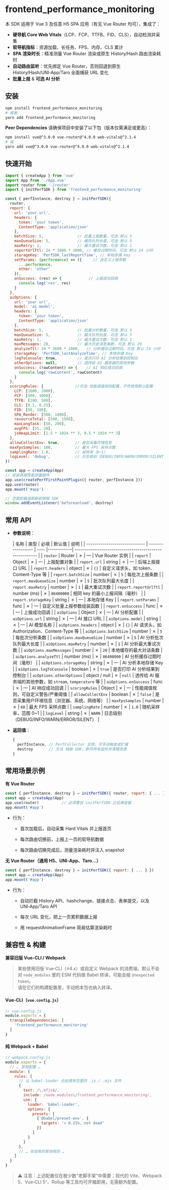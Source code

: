 # frontend_performance_monitoring

本 SDK 适用于 Vue 3 及任意 H5 SPA 应用（有无 Vue Router 均可），集成了：

- **硬导航 Core Web Vitals**（LCP、FCP、TTFB、FID、CLS），自动检测并采集
- **软导航指标**：资源加载、长任务、FPS、内存、CLS 累计
- **SPA 渲染时长**：精准测量 Vue Router 渲染或原生 History/Hash 路由渲染耗时
- **自动路由监听**：优先绑定 Vue Router，否则回退到原生 History/Hash/UNI‑App/Taro 全面捕获 URL 变化
- **批量上报** & **可选 AI 分析**

## 安装

```bash
npm install frontend_performance_monitoring
# 或者
yarn add frontend_performance_monitoring
```

**Peer Dependencies**
请确保项目中安装了以下包（版本仅需满足或更高）：

```bash
npm install vue@^3.0.0 vue-router@^4.0.0 web-vitals@^2.1.4
# 或
yarn add vue@^3.0.0 vue-router@^4.0.0 web-vitals@^2.1.4
```

## 快速开始

```javascript
import { createApp } from 'vue'
import App from './App.vue'
import router from './router'
import { initPerfSDK } from 'frontend_performance_monitoring'

const { perfInstance, destroy } = initPerfSDK({
  router,
  report: {
    url: 'your url',
    headers: {
      token: 'your token',
      ContentType: 'application/json'
    },
    batchSize: 5,               // 批量上报数量，可选 默认 5
    maxQueueSize: 5,            // 缓存队列长度，可选 默认 5
    maxRetry: 1,                // 最大重试次数，可选 默认 1
    reportUrlTtl: 24 * 3600 * 1000, // 缓存过期时间，可选 默认 24 小时
    storageKey: 'PerfSDK_lastReportTime', // 本地存储 Key
    setParams: (performance) => ({     // 自定义上报参数
      ...performance,
      other: 'other'
    }),
    onSuccess: (res) => {            // 上报成功回调
      console.log('res', res)
    }
  },
  aiOptions: {
    url: 'your url',
    model: 'ai model',
    headers: {
      token: 'your token',
      ContentType: 'application/json'
    },
    batchSize: 5,               // 批量分析数量，可选 默认 5
    maxQueueSize: 5,            // 最大队列长度，可选 默认 5
    maxRetry: 1,                // 最大重试次数，可选 默认 1
    maxMessages: 20,            // 最大历史消息条数，可选 默认 20
    analyzeTtl: 24 * 3600 * 1000,   // 分析缓存过期时间，可选 默认 24 小时
    storageKey: 'PerfSDK_lastAnalyzeTime', // 本地存储 Key
    logToConsole: true,         // 是否打印 AI 分析结果到控制台
    otherOptions: null,         // 透传给 AI 服务器的其他参数
    onSuccess: (rawContent) => {    // AI 响应成功回调
      console.log('rawContent', rawContent)
    }
  },
  scoringRules: {              //可选 性能阈值规则配置，不传使用默认配置
    LCP: [1000, 2000],
    FCP: [500, 1000],
    TTFB: [200, 500],
    CLS: [0.1, 0.25],
    FID: [50, 100],
    SPA_Render: [500, 1000],
    resourceTotal: [500, 1500],
    maxLongTask: [50, 200],
    avgFPS: [55, 30],
    jsHeapLimit: [1.5 * 1024 ** 3, 0.5 * 1024 ** 3]
  },
  allowCollectEnv: true,       // 是否采集环境信息
  maxFpsSamples: 100,          // 最大 FPS 采样点数
  samplingRate: 1.0,           // 采样率（0~1）
  logLevel: 'debug',           // 日志级别（DEBUG/INFO/WARN/ERROR/SILENT）
})

const app = createApp(App)
// 安装首屏性能测量插件
app.use(createPerfFirstPaintPlugin({ router, perfInstance }))
app.use(router)
app.mount('#app')

// 页面卸载或刷新前销毁 SDK
window.addEventListener('beforeunload', destroy)
```

## 常用 API
- **参数说明**：

  | 名称                          | 类型              | 必填 | 默认值        | 说明                                                    |
      | ----------------------------- | ----------------- | ---- |------------| ------------------------------------------------------- |
  | `router`                      | Router            | ✗    | —          | Vue Router 实例                                         |
  | `report`                      | Object            | ✗    | —          | 上报配置对象                                            |
  | `report.url`                  | string            | ✗    | —          | 后端上报接口 URL                                        |
  | `report.headers`              | object            | ✗    | `{}`       | 自定义请求头，如 token、Content‑Type 等                 |
  | `report.batchSize`            | number            | ✗    | `5`        | 每批次上报条数                                          |
  | `report.maxQueueSize`         | number            | ✗    | `5`        | 批次队列最大长度                                        |
  | `report.maxRetry`             | number            | ✗    | `1`        | 最大重试次数                                            |
  | `report.reportUrlTtl`         | number (ms)       | ✗    | `86400000` | 相同 key 的最小上报间隔（毫秒）                         |
  | `report.storageKey`           | string            | ✗    | —          | 本地存储 Key                                            |
  | `report.setParams`            | func              | ✗    | —          | 自定义批量上报参数组装函数                              |
  | `report.onSuccess`            | func              | ✗    | —          | 上报成功回调                                            |
  | `aiOptions`                   | Object            | ✗    | —          | AI 分析配置                                             |
  | `aiOptions.url`               | string            | ✗    | —          | AI 接口 URL                                             |
  | `aiOptions.model`             | string            | ✗    | —          | AI 模型名称                                             |
  | `aiOptions.headers`           | object            | ✗    | `{}`       | AI 请求头，如 Authorization、Content‑Type 等            |
  | `aiOptions.batchSize`         | number            | ✗    | `5`        | 每批次分析条数                                          |
  | `aiOptions.maxQueueSize`      | number            | ✗    | `5`        | AI 分析批次队列最大长度                                 |
  | `aiOptions.maxRetry`          | number            | ✗    | `1`        | AI 分析最大重试次数                                     |
  | `aiOptions.maxMessages`       | number            | ✗    | `20`       | 本地缓存的最大对话条数                                  |
  | `aiOptions.analyzeTtl`        | number (ms)       | ✗    | `86400000` | AI 分析缓存过期时间（毫秒）                             |
  | `aiOptions.storageKey`        | string            | ✗    | —          | AI 分析本地存储 Key                                     |
  | `aiOptions.logToConsole`      | boolean           | ✗    | `true`     | 是否打印 AI 分析结果到控制台                            |
  | `aiOptions.otherOptions`      | object / null     | ✗    | `null`     | 透传给 AI 服务端的其他参数，如 `stream`, `temperature` 等 |
  | `aiOptions.onSuccess`         | func              | ✗    | —          | AI 响应成功回调                                         |
  | `scoringRules`                | Object            | ✗    | —          | 性能阈值规则，可自定义警告/严重阈值                     |
  | `allowCollectEnv`             | boolean           | ✗    | `false`    | 是否采集用户环境信息（浏览器、系统、网络等）            |
  | `maxFpsSamples`               | number            | ✗    | `60`       | 最大 FPS 采样点数                                       |
  | `samplingRate`                | number            | ✗    | `1.0`      | 随机采样率，范围 0~1                                    |
  | `logLevel`                    | string            | ✗    | `WARN`     | 日志级别（DEBUG/INFO/WARN/ERROR/SILENT）                |

- **返回值**：

  ```js
  {
    perfInstance, // PerfCollector 实例，可手动触发或扩展
    destroy       // 方法 销毁 SDK，断开所有监听并清理资源
  }

## 常用场景示例

**有 Vue Router**

```javascript
const { perfInstance, destroy } = initPerfSDK({ router, report: { ... } })
const app = createApp(App)
app.use(router)          // 必须要在 initPerfSDK 之后再挂载
app.mount('#app')
```

- 行为：

  - 首次加载后，自动采集 Hard Vitals 并上报首页

  - 每次路由切换前，上报上一页的软导航数据

  - 每次路由切换完成后，测量渲染耗时并注入 snapshot

**无 Vue Router（通用 H5、UNI‑App、Taro…）**

```javascript
const { perfInstance, destroy } = initPerfSDK({ report: { ... } })
const app = createApp(App)
app.mount('#app')
```

- 行为：

  - 自动拦截 History API、hashchange、链接点击、表单提交，以及 UNI‑App/Taro API

  - 每次 URL 变化，把上一页累积数据上报

  - 用 requestAnimationFrame 简易估算渲染耗时



## 兼容性 & 构建
**兼容旧版 Vue‑CLI / Webpack**

> 某些使用旧版 Vue‑CLI（≤4.x）或自定义 Webpack 的消费端，默认不会对 `node_modules` 里的 ESM 代码做 Babel
> 转译，可能会报 `Unexpected token`。  
> 请在它们的构建配置里，手动把本包也纳入转译。

#### Vue‑CLI（`vue.config.js`）

```js
// vue.config.js
module.exports = {
  transpileDependencies: [
    'frontend_performance_monitoring'
  ]
}
```

#### 纯 Webpack + Babel

```javascript
// webpack.config.js
module.exports = {
  // … 其他配置 …
  module: {
    rules: [
      // 让 babel-loader 也处理本包里的 .js / .mjs 文件
      {
        test: /\.m?js$/,
        include: /node_modules\/frontend_performance_monitoring/,
        use: {
          loader: 'babel-loader',
          options: {
            presets: [
              ['@babel/preset-env', {
                targets: '> 0.25%, not dead'
              }]
            ]
          }
        }
      },
      // … 你现有的其他规则 …
    ]
  }
}
```

> ⚠️ 注意：上述配置仅在极少数“老脚手架”中需要；现代的 Vite、Webpack 5、Vue‑CLI 5⁺、Rollup 等工具均可开箱即用，无需额外配置。
